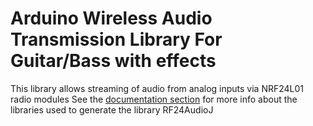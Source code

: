 # Arduino Wireless Audio Transmission Library For Guitar/Bass with effects
  
This library allows streaming of audio from analog inputs via NRF24L01 radio modules
See the [documentation section](http://tmrh20.github.io/) for more info about the libraries used to generate the library RF24AudioJ
  
  
